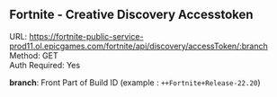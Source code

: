 ## Fortnite - Creative Discovery Accesstoken

URL: https://fortnite-public-service-prod11.ol.epicgames.com/fortnite/api/discovery/accessToken/:branch \
Method: GET \
Auth Required: Yes

**branch**: Front Part of Build ID (example : `++Fortnite+Release-22.20`)
